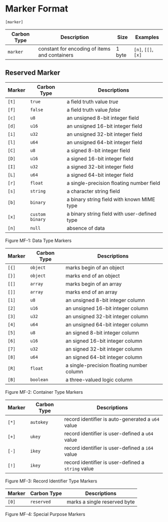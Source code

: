 # Marker Format

```
[marker]
```

Carbon Type  | Description                                                 | Size   | Examples     
-------------|-------------------------------------------------------------|--------|-------------------
`marker`     | constant for encoding of items and containers  | 1 byte | `[n]`, `[[]`, `[x]` 


## Reserved Marker

Marker  | Carbon Type      | Descriptions
--------|------------------|---------------------------------------------
`[t]`   | `true`           | a field truth value *true*
`[f]`   | `false`          | a field truth value *false*
`[c]`   | `u8`             | an unsigned 8-bit integer field
`[d]`   | `u16`            | an unsigned 16-bit integer field
`[i]`   | `u32`            | an unsigned 32-bit integer field
`[l]`   | `u64`            | an unsigned 64-bit integer field
`[C]`   | `u8`             | a signed 8-bit integer field
`[D]`   | `u16`            | a signed 16-bit integer field
`[I]`   | `u32`            | a signed 32-bit integer field
`[L]`   | `u64`            | a signed 64-bit integer field
`[r]`   | `float`          | a single-precision floating number field
`[s]`   | `string`         | a character string field
`[b]`   | `binary`         | a binary string field with known MIME type
`[x]`   | `custom binary`  | a binary string field with user-defined type
`[n]`   | `null`           | absence of data

<span class="caption">Figure MF-1: Data Type Markers</span>

Marker  | Carbon Type      | Descriptions
--------|------------------|-------------------------------------------
`[{]`   | `object`         | marks begin of an object
`[}]`   | `object`         | marks end of an object
`[[]`   | `array`          | marks begin of an array
`[]]`   | `array`          | marks end of an array
`[1]`   | `u8`             | an unsigned 8-bit integer column
`[2]`   | `u16`            | an unsigned 16-bit integer column
`[3]`   | `u32`            | an unsigned 32-bit integer column
`[4]`   | `u64`            | an unsigned 64-bit integer column
`[5]`   | `u8`             | an signed 8-bit integer column
`[6]`   | `u16`            | an signed 16-bit integer column
`[7]`   | `u32`            | an signed 32-bit integer column
`[8]`   | `u64`            | an signed 64-bit integer column
`[R]`   | `float`          | a single-precision floating number column
`[B]`   | `boolean`        | a three-valued logic column



<span class="caption">Figure MF-2: Container Type Markers</span>

Marker  | Carbon Type      | Descriptions
--------|------------------|--------------------------------------------------
`[*]`   | `autokey`        | record identifier is auto-generated a `u64` value
`[+]`   | `ukey`           | record identifier is user-defined a `u64` value 
`[-]`   | `ikey`           | record identifier is user-defined a `i64` value 
`[!]`   | `ikey`           | record identifier is user-defined a `string` value 

<span class="caption">Figure MF-3: Record Identifier Type Markers</span>

Marker  | Carbon Type      | Descriptions
--------|------------------|-------------------------
`[0]`   | `reserved`       | marks a single reserved byte

<span class="caption">Figure MF-4: Special Purpose Markers</span>
